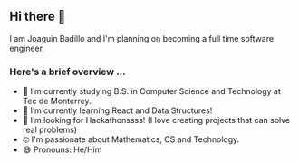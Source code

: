 ## Hi there 👋

I am Joaquin Badillo and I'm planning on becoming a full time software engineer.

### Here's a brief overview ... 
- 🔭 I’m currently studying B.S. in Computer Science and Technology at Tec de Monterrey.
- 🌱 I’m currently learning React and Data Structures!
- 🤔 I’m looking for Hackathonssss! (I love creating projects that can solve real problems)
- 🤓 I'm passionate about Mathematics, CS and Technology.
- 😄 Pronouns: He/Him

